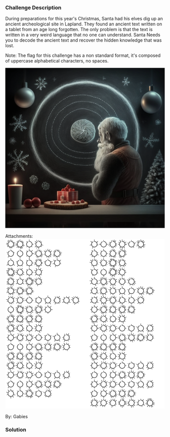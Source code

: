 ### Challenge Description

During preparations for this year's Christmas, Santa had his elves dig up an ancient archeological site in Lapland.
They found an ancient text written on a tablet from an age long forgotten.
The only problem is that the text is written in a very weird language that no one can understand.
Santa Needs you to decode the ancient text and recover the hidden knowledge that was lost.


Note: The flag for this challenge has a non standard format, it's composed of uppercase alphabetical characters, no spaces.

![Alt text](img/strange_circles/Gabies_A_chalkboard_filled_with_drawings_of_circles_and_lines_S_8869b2ac-4ce7-451a-a765-1e3d3047c0b7.png)

Attachments: ![Alt text](attachments/strange_circles/ancient_text.png)

By: Gabies

### Solution 

